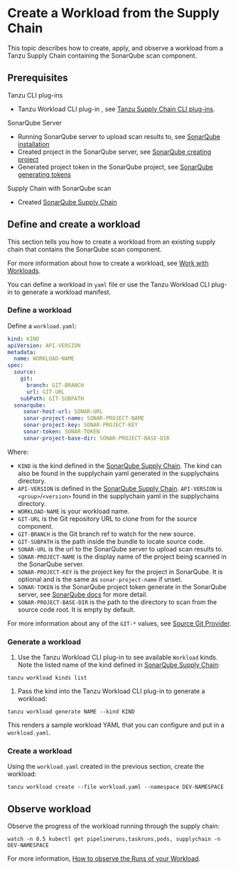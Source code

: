 # Create a Workload from the Supply Chain

This topic describes how to create, apply, and observe a workload from a Tanzu Supply Chain containing the SonarQube scan component.

## <a id="prerequisites"></a> Prerequisites

Tanzu CLI plug-ins

- Tanzu Workload CLI plug-in , see [Tanzu Supply Chain CLI plug-ins](../../supply-chain/platform-engineering/how-to/install-the-cli.hbs.md).

SonarQube Server

- Running SonarQube server to upload scan results to, see [SonarQube installation](https://docs.sonarsource.com/sonarqube/latest/setup-and-upgrade/install-the-server/introduction/)
- Created project in the SonarQube server, see [SonarQube creating project](https://docs.sonarsource.com/sonarqube/latest/project-administration/creating-and-importing-projects/)
- Generated project token in the SonarQube project, see [SonarQube generating tokens](https://docs.sonarsource.com/sonarqube/latest/user-guide/user-account/generating-and-using-tokens/)

Supply Chain with SonarQube scan
- Created [SonarQube Supply Chain](create-supply-chain-with-sonarqube.hbs.md)

## <a id="define-and-create-wl"></a> Define and create a workload

This section tells you how to create a workload from an existing supply chain that contains the SonarQube scan component.

For more information about how to create a workload, see [Work with Workloads](../../supply-chain/development/how-to/discover-workloads.hbs.md).

You can define a workload in `yaml` file or use the Tanzu Workload CLI plug-in to generate a workload manifest.

### <a id="define-workload"></a> Define a workload

Define a `workload.yaml`:

```yaml
kind: KIND
apiVersion: API-VERSION
metadata:
  name: WORKLOAD-NAME
spec:
  source:
    git:
      branch: GIT-BRANCH
      url: GIT-URL
    subPath: GIT-SUBPATH
  sonarqube:
     sonar-host-url: SONAR-URL
     sonar-project-name: SONAR-PROJECT-NAME
     sonar-project-key: SONAR-PROJECT-KEY
     sonar-token: SONAR-TOKEN
     sonar-project-base-dir: SONAR-PROJECT-BASE-DIR
```

Where:

- `KIND` is the kind defined in the [SonarQube Supply Chain](create-supply-chain-with-sonarqube.hbs.md#sonarqube-scan). The kind can also be found in the supplychain yaml generated in the supplychains directory.
- `API-VERSION` is defined in the [SonarQube Supply Chain](create-supply-chain-with-sonarqube.hbs.md#sonarqube-scan). `API-VERSION` is `<group>`/`<version>` found in the supplychain yaml in the supplychains directory.
- `WORKLOAD-NAME` is your workload name.
- `GIT-URL` is the Git repository URL to clone from for the source component.
- `GIT-BRANCH` is the Git branch ref to watch for the new source.
- `GIT-SUBPATH` is the path inside the bundle to locate source code.
- `SONAR-URL` is the url to the SonarQube server to upload scan results to.
- `SONAR-PROJECT-NAME` is the display name of the project being scanned in the SonarQube server.
- `SONAR-PROJECT-KEY` is the project key for the project in SonarQube. It is optional and is the same as `sonar-project-name` if unset. 
- `SONAR-TOKEN` is the SonarQube project token generate in the SonarQube server, see [SonarQube docs](https://docs.sonarsource.com/sonarqube/latest/user-guide/user-account/generating-and-using-tokens/) for more detail.
- `SONAR-PROJECT-BASE-DIR` is the path to the directory to scan from the source code root. It is empty by default.

For more information about any of the `GIT-*` values, see [Source Git Provider](../../supply-chain/reference/catalog/about.hbs.md#source-git-provider).

### <a id="generate-workload"></a> Generate a workload

1. Use the Tanzu Workload CLI plug-in to see available `Workload` kinds. Note the listed name of the kind defined in [SonarQube Supply Chain](create-supply-chain-with-sonarqube.hbs.md#sonarqube-scan):

```console
tanzu workload kinds list
```

1. Pass the kind into the Tanzu Workload CLI plug-in to generate a workload:

```console
tanzu workload generate NAME --kind KIND
```

This renders a sample workload YAML that you can configure and put in a `workload.yaml`.

### <a id="create-workload"></a> Create a workload

Using the `workload.yaml` created in the previous section, create the workload:

```console
tanzu workload create --file workload.yaml --namespace DEV-NAMESPACE
```

## <a id="observe-workload"></a> Observe workload

Observe the progress of the workload running through the supply chain:

```console
watch -n 0.5 kubectl get pipelineruns,taskruns,pods, supplychain -n DEV-NAMESPACE
```

For more information, [How to observe the Runs of your Workload](../../supply-chain/development/how-to/discover-workloads.hbs.md).

